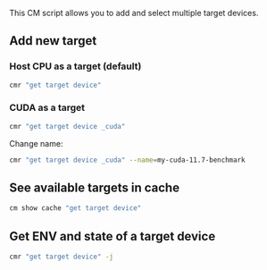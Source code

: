 ﻿This CM script allows you to add and select multiple target devices.


## Add new target

### Host CPU as a target (default)

```bash
cmr "get target device"
```

### CUDA as a target

```bash
cmr "get target device _cuda"
```

Change name:

```bash
cmr "get target device _cuda" --name=my-cuda-11.7-benchmark
```

## See available targets in cache

```bash
cm show cache "get target device"
```

## Get ENV and state of a target device

```bash
cmr "get target device" -j
```
